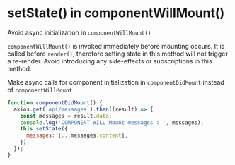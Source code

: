 # setState() in componentWillMount()

Avoid async initialization in `componentWillMount()`

`componentWillMount()` is invoked immediately before mounting occurs. It is called before
`render()`, therefore setting state in this method will not trigger a re-render. Avoid introducing
any side-effects or subscriptions in this method.

Make async calls for component initialization in `componentDidMount` instead of `componentWillMount`

```javascript
function componentDidMount() {
  axios.get(`api/messages`).then((result) => {
    const messages = result.data;
    console.log('COMPONENT WILL Mount messages : ', messages);
    this.setState({
      messages: [...messages.content],
    });
  });
}
```
